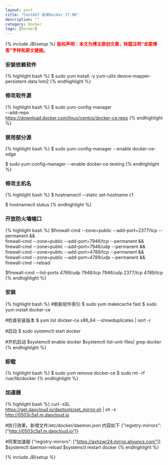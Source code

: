 ```yaml
---
layout: post
title: "CentOS7 安装Docker 17.06"
description: ""
category: Docker 
tags: [Docker]
---
```

{% include JB/setup %}
**<font color="red">版权声明：本文为博主原创文章，转载注明“龙棠博客”字样和原文链接。</font>**

### 安装依赖软件
{% highlight bash %}
$ sudo yum install -y yum-utils device-mapper-persistent-data lvm2
{% endhighlight %}

### 修改软件源
{% highlight bash %}
$ sudo yum-config-manager \
    --add-repo \
    https://download.docker.com/linux/centos/docker-ce.repo
{% endhighlight %}

### 禁用部分源
{% highlight bash %}
$ sudo yum-config-manager --enable docker-ce-edge

$ sudo yum-config-manager --enable docker-ce-testing
{% endhighlight %}

### 修改主机名
{% highlight bash %}
$ hostnamectl --static set-hostname c1

$ hostnamectl status
{% endhighlight %}

### 开放防火墙端口
{% highlight bash %}
$firewall-cmd --zone=public --add-port=2377/tcp --permanent && \
    firewall-cmd --zone=public --add-port=7946/tcp --permanent && \
    firewall-cmd --zone=public --add-port=7946/udp --permanent && \
    firewall-cmd --zone=public --add-port=4789/tcp --permanent && \
    firewall-cmd --zone=public --add-port=4789/udp --permanent && \
    firewall-cmd --reload 

$firewall-cmd --list-ports
4789/udp 7946/tcp 7946/udp 2377/tcp 4789/tcp
{% endhighlight %}

### 安装
{% highlight bash %}
#刷新软件索引
$ sudo yum makecache fast
$ sudo yum install docker-ce

#检查安装版本
$ yum list docker-ce.x86_64  --showduplicates | sort -r

#启动
$ sudo systemctl start docker

#开机启动
$systemctl enable docker
$systemctl list-unit-files| grep docker
{% endhighlight %}

### 卸载
{% highlight bash %}
$ sudo yum remove docker-ce
$ sudo rm -rf /var/lib/docker
{% endhighlight %}

### 加速器
{% highlight bash %}
curl -sSL https://get.daocloud.io/daotools/set_mirror.sh | sh -s http://0503c5a1.m.daocloud.io

#执行效果，新增文件/etc/docker/daemon.json 内容如下
{"registry-mirrors": ["http://0503c5a1.m.daocloud.io"]}

#阿里加速器
{"registry-mirrors": ["https://axhzwr24.mirror.aliyuncs.com"]}
$systemctl daemon-reload
$systemctl restart docker
{% endhighlight %}


{% include JB/setup %}


